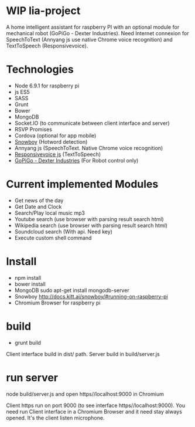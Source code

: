 # WIP lia-project
A home intelligent assistant for raspberry PI with an optional module for mechanical robot (GoPiGo - Dexter Industries).
Need Internet connexion for SpeechToText (Annyang js use native Chrome voice recognition) and TextToSpeech (Responsivevoice).

# Technologies
- Node 6.9.1 for raspberry pi
- js ES5
- SASS
- Grunt
- Bower
- MongoDB
- Socket.IO (to communicate between client interface and server)
- RSVP Promises
- Cordova (optional for app mobile)
- <a href="https://snowboy.kitt.ai/">Snowboy</a> (Hotword detection)
- Annyang js (SpeechToText. Native Chrome voice recognition)
- <a href="https://responsivevoice.org/">Responsivevoice js</a> (TextToSpeech)
- <a href="https://www.dexterindustries.com/gopigo/">GoPiGo - Dexter Industries</a> (For Robot control only)

# Current implemented Modules
- Get news of the day
- Get Date and Clock
- Search/Play local music mp3
- Youtube search (use browser with parsing result search html)
- Wikipedia search (use browser with parsing result search html)
- Soundcloud search (With api. Need key)
- Execute custom shell command

# Install
- npm install
- bower install
- MongoDB sudo apt-get install mongodb-server
- Snowboy http://docs.kitt.ai/snowboy/#running-on-raspberry-pi
- Chromium Browser for raspberry pi

# build
- grunt build

Client interface build in dist/ path. Server build in build/server.js

# run server
node build/server.js
and open https//localhost:9000 in Chromium

Client https run on port 9000 (to see interface https//localhost:9000).
You need run Client interface in a Chromium Browser and it need stay always opened. It's the client listen microphone.

